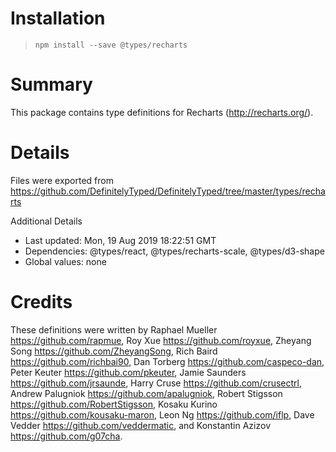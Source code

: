 # Installation
> `npm install --save @types/recharts`

# Summary
This package contains type definitions for Recharts (http://recharts.org/).

# Details
Files were exported from https://github.com/DefinitelyTyped/DefinitelyTyped/tree/master/types/recharts

Additional Details
 * Last updated: Mon, 19 Aug 2019 18:22:51 GMT
 * Dependencies: @types/react, @types/recharts-scale, @types/d3-shape
 * Global values: none

# Credits
These definitions were written by Raphael Mueller <https://github.com/rapmue>, Roy Xue <https://github.com/royxue>, Zheyang Song <https://github.com/ZheyangSong>, Rich Baird <https://github.com/richbai90>, Dan Torberg <https://github.com/caspeco-dan>, Peter Keuter <https://github.com/pkeuter>, Jamie Saunders <https://github.com/jrsaunde>, Harry Cruse <https://github.com/crusectrl>, Andrew Palugniok <https://github.com/apalugniok>, Robert Stigsson <https://github.com/RobertStigsson>, Kosaku Kurino <https://github.com/kousaku-maron>, Leon Ng <https://github.com/iflp>, Dave Vedder <https://github.com/veddermatic>, and Konstantin Azizov <https://github.com/g07cha>.

